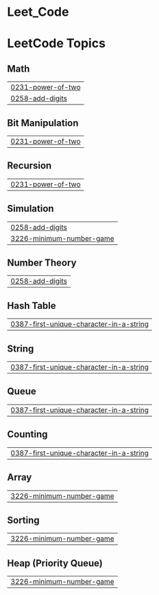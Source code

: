 # Leet_Code
<!---LeetCode Topics Start-->
# LeetCode Topics
## Math
|  |
| ------- |
| [0231-power-of-two](https://github.com/emon4075/Leet_Code/tree/master/0231-power-of-two) |
| [0258-add-digits](https://github.com/emon4075/Leet_Code/tree/master/0258-add-digits) |
## Bit Manipulation
|  |
| ------- |
| [0231-power-of-two](https://github.com/emon4075/Leet_Code/tree/master/0231-power-of-two) |
## Recursion
|  |
| ------- |
| [0231-power-of-two](https://github.com/emon4075/Leet_Code/tree/master/0231-power-of-two) |
## Simulation
|  |
| ------- |
| [0258-add-digits](https://github.com/emon4075/Leet_Code/tree/master/0258-add-digits) |
| [3226-minimum-number-game](https://github.com/emon4075/Leet_Code/tree/master/3226-minimum-number-game) |
## Number Theory
|  |
| ------- |
| [0258-add-digits](https://github.com/emon4075/Leet_Code/tree/master/0258-add-digits) |
## Hash Table
|  |
| ------- |
| [0387-first-unique-character-in-a-string](https://github.com/emon4075/Leet_Code/tree/master/0387-first-unique-character-in-a-string) |
## String
|  |
| ------- |
| [0387-first-unique-character-in-a-string](https://github.com/emon4075/Leet_Code/tree/master/0387-first-unique-character-in-a-string) |
## Queue
|  |
| ------- |
| [0387-first-unique-character-in-a-string](https://github.com/emon4075/Leet_Code/tree/master/0387-first-unique-character-in-a-string) |
## Counting
|  |
| ------- |
| [0387-first-unique-character-in-a-string](https://github.com/emon4075/Leet_Code/tree/master/0387-first-unique-character-in-a-string) |
## Array
|  |
| ------- |
| [3226-minimum-number-game](https://github.com/emon4075/Leet_Code/tree/master/3226-minimum-number-game) |
## Sorting
|  |
| ------- |
| [3226-minimum-number-game](https://github.com/emon4075/Leet_Code/tree/master/3226-minimum-number-game) |
## Heap (Priority Queue)
|  |
| ------- |
| [3226-minimum-number-game](https://github.com/emon4075/Leet_Code/tree/master/3226-minimum-number-game) |
<!---LeetCode Topics End-->
